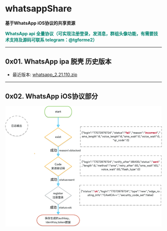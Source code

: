 # whatsappShare

**基于WhatsApp iOS协议的共享资源**

**<font color="#01847"> WhatsApp api 全量协议（可实现注册登录，发消息，群组头像功能，有需要技术支持及源码可联系 telegram：@tgforme2） </font>**

****
## 0x01. WhatsApp ipa 脱壳 历史版本


- 最近版本: [whatsapp_2.21.110.zip](/versions/)



****
## 0x02. WhatsApp iOS协议部分
![](/login.png)
